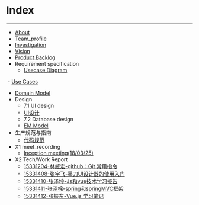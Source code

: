

# Index
---
- [About](./doc/About.md)
- [Team_profile](./doc/Team_profile.md)
- [Investigation](./doc/Investigation.md)
- [Vision](./doc/Vision.md)
- [Product Backlog](./doc/Product_Backlog.md)
- Requirement specification
  - [Usecase Diagram](./doc/Usecase_Diagram.md)
  
  - [Use Cases](./doc/UseCase.md)
  - [Domain Model](./doc/Domain_Model.md)
- Design
  - 7.1 UI design
  - [UI设计](https://github.com/Movie-ticket-Sale-System/UI-Design)
  - 7.2 Database design
  - [EM Model](./doc/ER_Model.md)
- 生产规范与指南
  - [代码规范](./doc/Code_specification.md)
- X1 meet_recording
  - [Inception meeting(18/03/25)](./doc/Meet_recording.md)
- X2 Tech/Work Report
  - [15331204-林威宏-github：Git 常用指令](https://blog.csdn.net/linwh8/article/details/79779364)
  - [15331408-张宇飞-墨刀UI设计器的使用入门](https://blog.csdn.net/qq_40283873/article/details/79952023)
  - [15331410-张泽坤-Js和vue技术学习报告](https://blog.csdn.net/kunailin/article/details/79952796)
  - [15331411-张泽棉-spring和springMVC框架](https://blog.csdn.net/zzmian/article/details/79952698)
  - [15331412-张振东-Vue.js 学习笔记](https://shimo.im/docs/30nN5420V7syAOV1/)
